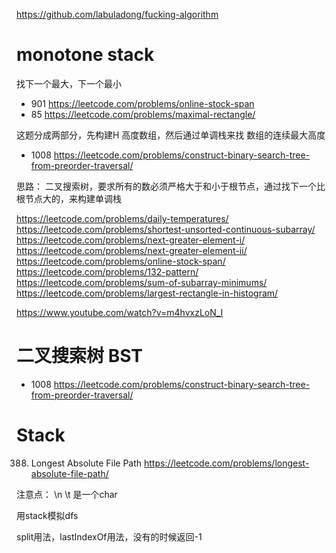 https://github.com/labuladong/fucking-algorithm
# monotone stack
找下一个最大，下一个最小

- 901 https://leetcode.com/problems/online-stock-span
- 85 https://leetcode.com/problems/maximal-rectangle/

这题分成两部分，先构建H 高度数组，然后通过单调栈来找 数组的连续最大高度

- 1008 https://leetcode.com/problems/construct-binary-search-tree-from-preorder-traversal/

思路： 二叉搜索树，要求所有的数必须严格大于和小于根节点，通过找下一个比根节点大的，来构建单调栈


https://leetcode.com/problems/daily-temperatures/
https://leetcode.com/problems/shortest-unsorted-continuous-subarray/
https://leetcode.com/problems/next-greater-element-i/
https://leetcode.com/problems/next-greater-element-ii/
https://leetcode.com/problems/online-stock-span/
https://leetcode.com/problems/132-pattern/
https://leetcode.com/problems/sum-of-subarray-minimums/
https://leetcode.com/problems/largest-rectangle-in-histogram/

https://www.youtube.com/watch?v=m4hvxzLoN_I

# 二叉搜索树 BST
- 1008 https://leetcode.com/problems/construct-binary-search-tree-from-preorder-traversal/

# Stack
388. Longest Absolute File Path https://leetcode.com/problems/longest-absolute-file-path/

注意点： \n \t 是一个char

用stack模拟dfs

split用法，lastIndexOf用法，没有的时候返回-1
